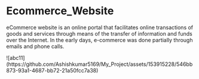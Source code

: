 <h1>Ecommerce_Website</h1>
<p>eCommerce website is an online portal that facilitates online transactions of goods and services through means of the transfer of information and funds over the Internet. In the early days, e-commerce was done partially through emails and phone calls.</p>
![abc11](https://github.com/Ashishkumar5169/My_Project/assets/153915228/546bb873-93a1-4687-bb72-21a50fcc7a38)
